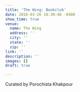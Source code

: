 ```yaml
---
title: 'The Wing: Bookclub'
date: 2018-03-26 18:30:48 -0400
show_time: true
venue:
  name: The Wing
  address: ''
  city: ''
  state: ''
  zip: ''
link: ''
description: ''
images: []
draft: true

---
```

Curated by Porochista Khakpour&nbsp;

&nbsp;